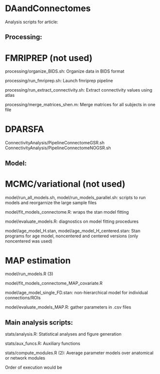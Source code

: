 # DAandConnectomes
Analysis scripts for article: 

## Processing:

# FMRIPREP (not used)
processing/organize_BIDS.sh: Organize data in BIDS format

processing/run_fmriprep.sh: Launch fmriprep pipeline

processing/run_extract_connectivity.sh: Extract connectivity values using atlas 

processing/merge_matrices_shen.m: Merge matrices for all subjects in one file

# DPARSFA 
ConnectivityAnalysis/PipelineConnectomeGSR.sh
ConnectivityAnalysis/PipelineConnectomeNOGSR.sh

## Model:

# MCMC/variational (not used)
model/run_all_models.sh, model/run_models_parallel.sh: scripts to run models and reorgarnize the large sample files

model/fit_models_connectome.R: wraps the stan model fitting

model/evaluate_models.R: diagnostics on model fitting procedures

model/age_model_H.stan, model/age_model_H_centered.stan: Stan programs for age model, noncentered and centered versions (only noncentered was used)


# MAP estimation

model/run_models.R (3)

model/fit_models_connectome_MAP_covariate.R

model/age_model_single_FD.stan: non-hierarchical model for individual connections/ROIs

model/evaluate_models_MAP.R: gather parameters in .csv files


## Main analysis scripts:

stats/analysis.R: Statistical analyses and figure generation

stats/aux_funcs.R: Auxiliary functions

stats/compute_modules.R (2): Average parameter models over anatomical or network modules




Order of execution would be
